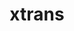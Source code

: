 ---
title: "xtrans"
layout: cache
category: package
meta: {"versions": ["1.3.5"], "compilers": ["gcc@8.3.1", "gcc@9.3.0", "gcc@8.1.0", "gcc@7.5.0", "gcc@7.3.1", "gcc@8.4.1", "gcc@7.3.0", "gcc@10.3.0"]}
spec_files: 
 - "xtrans@1.3.5%gcc@9.3.0 arch=linux-ubuntu20.04-x86_64": spec-0.json
 - "xtrans@1.3.5%gcc@8.3.1 arch=linux-rhel8-x86_64": spec-1.json
 - "xtrans@1.3.5%gcc@9.3.0 arch=linux-ubuntu20.04-ppc64le": spec-2.json
 - "xtrans@1.3.5%gcc@7.5.0 arch=linux-ubuntu18.04-x86_64": spec-3.json
 - "xtrans@1.3.5%gcc@8.1.0 arch=linux-rhel7-x86_64": spec-4.json
 - "xtrans@1.3.5%gcc@8.3.1 arch=linux-rhel8-ppc64le": spec-5.json
 - "xtrans@1.3.5%gcc@9.3.0 arch=linux-rhel7-x86_64": spec-6.json
 - "xtrans@1.3.5%gcc@10.3.0 arch=linux-ubuntu21.04-x86_64": spec-7.json
 - "xtrans@1.3.5%gcc@7.5.0 arch=linux-ubuntu18.04-ppc64le": spec-8.json
 - "xtrans@1.3.5%gcc@7.3.0 arch=linux-ubuntu18.04-ppc64le": spec-9.json
 - "xtrans@1.3.5%gcc@9.3.0 arch=linux-rhel7-ppc64le": spec-10.json
 - "xtrans@1.3.5%gcc@7.3.0 arch=linux-centos7-ppc64le": spec-11.json
 - "xtrans@1.3.5%gcc@7.3.1 arch=linux-amzn2-x86_64": spec-12.json
 - "xtrans@1.3.5%gcc@8.4.1 arch=linux-rhel8-x86_64": spec-13.json
 - "xtrans@1.3.5%gcc@7.3.0 arch=linux-rhel7-ppc64le": spec-14.json
 - "xtrans@1.3.5%gcc@7.3.0 arch=linux-rhel8-x86_64": spec-15.json
 - "xtrans@1.3.5%gcc@9.3.0 arch=cray-cnl7-haswell": spec-16.json
 - "xtrans@1.3.5%gcc@7.3.0 arch=linux-rhel7-x86_64": spec-17.json
 - "xtrans@1.3.5%gcc@7.3.0 arch=linux-centos8-x86_64": spec-18.json
 - "xtrans@1.3.5%gcc@7.3.0 arch=linux-ubuntu18.04-x86_64": spec-19.json
 - "xtrans@1.3.5%gcc@7.3.0 arch=linux-centos7-x86_64": spec-20.json

---